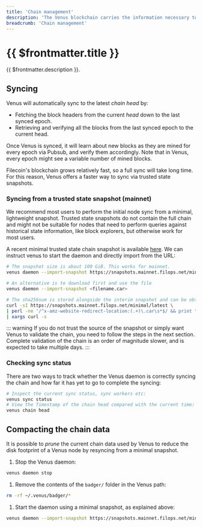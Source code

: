 ```yaml
---
title: 'Chain management'
description: 'The Venus blockchain carries the information necessary to compute the current state of the network, is stored on disk and grows every 30 seconds with new blocks. This guide explains how to manage several aspects of th chain.'
breadcrumb: 'Chain management'
---
```


# {{ $frontmatter.title }}

{{ $frontmatter.description }}.

## Syncing

Venus will automatically sync to the latest _chain head_ by:

- Fetching the block headers from the current _head_ down to the last synced epoch.
- Retrieving and verifying all the blocks from the last synced epoch to the current head.

Once Venus is synced, it will learn about new blocks as they are mined for every epoch via Pubsub, and verify them accordingly. Note that in Venus, every epoch might see a variable number of mined blocks.

Filecoin's blockchain grows relatively fast, so a full sync will take long time. For this reason, Venus offers a faster way to sync via trusted state snapshots.

### Syncing from a trusted state snapshot (mainnet)

We recommend most users to perform the initial node sync from a minimal, lightweight snapshot. Trusted state snapshots do not contain the full chain and might not be suitable for nodes that need to perform queries against historical state information, like block explorers, but otherwise work for most users.

A recent minimal trusted state chain snapshot is available [here](https://snapshots.mainnet.filops.net/minimal/latest). We can instruct venus to start the daemon and directly import from the URL:

```sh
# The snapshot size is about 100 GiB. This works for mainnet.
venus daemon --import-snapshot https://snapshots.mainnet.filops.net/minimal/latest

# An alternative is to download first and use the file
venus daemon --import-snapshot <filename.car>

# The sha256sum is stored alongside the interim snapshot and can be obtained via
curl -sI https://snapshots.mainnet.filops.net/minimal/latest \
| perl -ne '/^x-amz-website-redirect-location:(.+)\.car\s*$/ && print "$1.sha256sum"' \
| xargs curl -s
```

::: warning
If you do not trust the source of the snapshot or simply want Venus to validate the chain, you need to follow the steps in the next section. Complete validation of the chain is an order of magnitude slower, and is expected to take multiple days.
:::

### Checking sync status

There are two ways to track whether the Venus daemon is correctly syncing the chain and how far it has yet to go to complete the syncing:

```sh
# Inspect the current sync status, sync workers etc:
venus sync status
# View the Timestamp of the chain head compared with the current time:
venus chain head
```

## Compacting the chain data

It is possible to _prune_ the current chain data used by Venus to reduce the disk footprint of a Venus node by resyncing from a minimal snapshot.

1. Stop the Venus daemon:

  ```bash
  venus daemon stop
  ```

1. Remove the contents of the `badger/` folder in the Venus path:

  ```bash
  rm -rf ~/.venus/badger/*
  ```
  
1. Start the daemon using a minimal snapshot, as explained above:

  ```bash
  venus daemon --import-snapshot https://snapshots.mainnet.filops.net/minimal/latest
  ```
